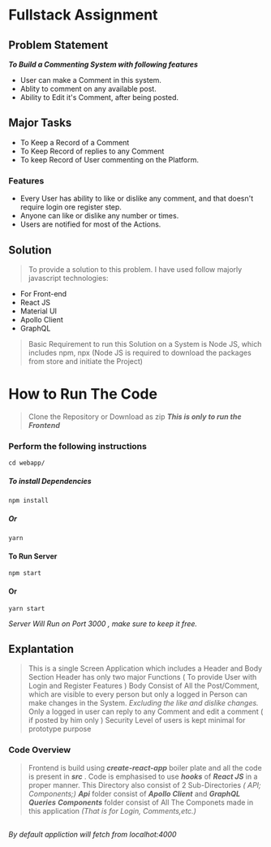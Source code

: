 
# Fullstack Assignment
## Problem Statement 
***To Build a Commenting System with following features***
- User can make a Comment in this system.
 - Ablity to comment on any available post.
- Ability to Edit it's Comment, after being posted.
## Major Tasks
- To Keep a Record of a Comment
- To Keep Record of replies to any Comment
- To keep Record of User commenting on the Platform.
### Features
- Every User has ability to like or dislike any comment, and that doesn't require login ore register step.
- Anyone can like or dislike any number or times.
- Users are notified for most of the Actions.
## Solution
> To provide a solution to this problem. I have used follow majorly javascript technologies:
- For Front-end
- React JS
- Material UI
- Apollo Client
- GraphQL
> Basic Requirement to run this Solution on a System is Node JS, which includes npm, npx
> (Node JS is required to download the packages from store and initiate the Project)
# How to Run The Code
> Clone the Repository or Download as zip
>  ***This is only to run the Frontend***  
### Perform the following instructions
	cd webapp/
##### To install Dependencies
	npm install
##### Or
	yarn
#### To Run Server
	npm start
#### Or
	yarn start
*Server Will Run on Port 3000 , make sure to keep it free.*
## Explantation

> This is a single Screen Application which includes a Header and Body Section
> Header has only two major Functions ( To provide User with Login and Register Features )
> Body Consist of All the Post/Comment, which are visible to every person but only a logged in Person can make changes in the System. *Excluding the like and dislike changes.*
>Only a logged in user can reply to any Comment and edit a comment ( if posted by him only )
> Security Level of users is kept minimal for prototype purpose
### Code Overview
> Frontend is build using ***create-react-app*** boiler plate and all the code is present in ***src*** .
> Code is emphasised to use ***hooks*** of ***React JS*** in a proper manner.
> This Directory also consist of 2 Sub-Directories *( API; Components;)*
>  ***Api*** folder consist of ***Apollo Client*** and ***GraphQL Queries***
>  ***Components*** folder consist of All The Componets made in this application *(That is for Login, Comments,etc.)*

##
*By default appliction will fetch from localhot:4000*